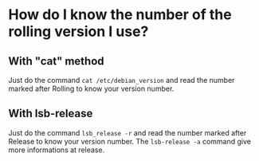 # How do I know the number of the rolling version I use?

## With "cat" method
Just do the command `cat /etc/debian_version` and read the number marked after Rolling to know your version number.

## With lsb-release
Just do the command `lsb_release -r` and read the number marked after Release to know your version number. 
The `lsb-release -a` command give more informations at release.